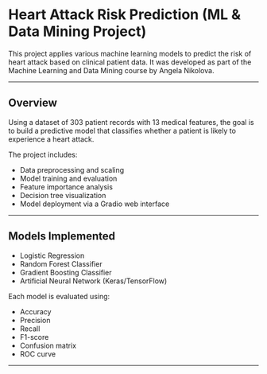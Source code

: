 # Heart Attack Risk Prediction (ML & Data Mining Project)

This project applies various machine learning models to predict the risk of heart attack based on clinical patient data. It was developed as part of the Machine Learning and Data Mining course by Angela Nikolova.

---

## Overview

Using a dataset of 303 patient records with 13 medical features, the goal is to build a predictive model that classifies whether a patient is likely to experience a heart attack.

The project includes:

- Data preprocessing and scaling
- Model training and evaluation
- Feature importance analysis
- Decision tree visualization
- Model deployment via a Gradio web interface

---

## Models Implemented

- Logistic Regression
- Random Forest Classifier
- Gradient Boosting Classifier
- Artificial Neural Network (Keras/TensorFlow)

Each model is evaluated using:
- Accuracy
- Precision
- Recall
- F1-score
- Confusion matrix
- ROC curve

---
